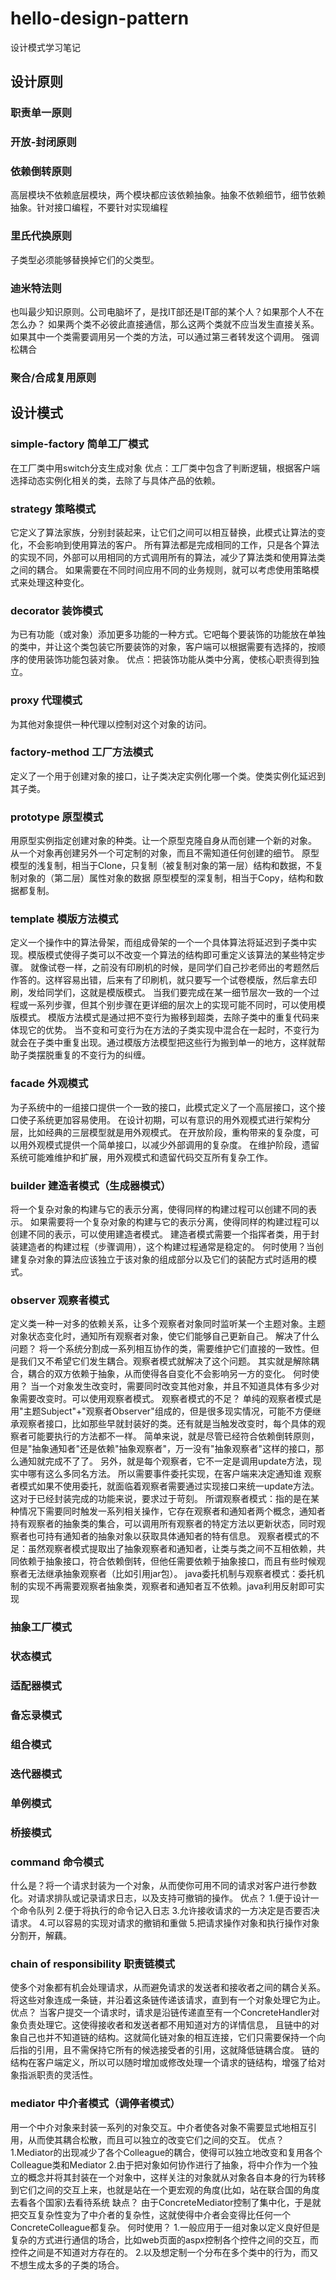 # hello-design-pattern
设计模式学习笔记

## 设计原则
### 职责单一原则
### 开放-封闭原则
### 依赖倒转原则
高层模块不依赖底层模块，两个模块都应该依赖抽象。抽象不依赖细节，细节依赖抽象。针对接口编程，不要针对实现编程
### 里氏代换原则
子类型必须能够替换掉它们的父类型。
### 迪米特法则
也叫最少知识原则。公司电脑坏了，是找IT部还是IT部的某个人？如果那个人不在怎么办？ 如果两个类不必彼此直接通信，那么这两个类就不应当发生直接关系。如果其中一个类需要调用另一个类的方法，可以通过第三者转发这个调用。
强调松耦合
### 聚合/合成复用原则

## 设计模式
### simple-factory 简单工厂模式
在工厂类中用switch分支生成对象
优点：工厂类中包含了判断逻辑，根据客户端选择动态实例化相关的类，去除了与具体产品的依赖。
### strategy 策略模式
它定义了算法家族，分别封装起来，让它们之间可以相互替换，此模式让算法的变化，不会影响到使用算法的客户。
所有算法都是完成相同的工作，只是各个算法的实现不同，外部可以用相同的方式调用所有的算法，减少了算法类和使用算法类之间的耦合。
如果需要在不同时间应用不同的业务规则，就可以考虑使用策略模式来处理这种变化。
### decorator 装饰模式
为已有功能（或对象）添加更多功能的一种方式。它吧每个要装饰的功能放在单独的类中，并让这个类包装它所要装饰的对象，客户端可以根据需要有选择的，按顺序的使用装饰功能包装对象。
优点：把装饰功能从类中分离，使核心职责得到独立。
### proxy 代理模式
为其他对象提供一种代理以控制对这个对象的访问。
### factory-method 工厂方法模式
定义了一个用于创建对象的接口，让子类决定实例化哪一个类。使类实例化延迟到其子类。
### prototype 原型模式
用原型实例指定创建对象的种类。让一个原型克隆自身从而创建一个新的对象。
从一个对象再创建另外一个可定制的对象，而且不需知道任何创建的细节。
原型模型的浅复制，相当于Clone，只复制（被复制对象的第一层）结构和数据，不复制对象的（第二层）属性对象的数据
原型模型的深复制，相当于Copy，结构和数据都复制。
### template 模版方法模式
定义一个操作中的算法骨架，而组成骨架的一个一个具体算法将延迟到子类中实现。模版模式使得子类可以不改变一个算法的结构即可重定义该算法的某些特定步骤。
就像试卷一样，之前没有印刷机的时候，是同学们自己抄老师出的考题然后作答的。这样容易出错，后来有了印刷机，就只要写一个试卷模版，然后拿去印刷，发给同学们，这就是模版模式。
当我们要完成在某一细节层次一致的一个过程或一系列步骤，但其个别步骤在更详细的层次上的实现可能不同时，可以使用模版模式。
模版方法模式是通过把不变行为搬移到超类，去除子类中的重复代码来体现它的优势。
当不变和可变行为在方法的子类实现中混合在一起时，不变行为就会在子类中重复出现。通过模版方法模型把这些行为搬到单一的地方，这样就帮助子类摆脱重复的不变行为的纠缠。
### facade 外观模式
为子系统中的一组接口提供一个一致的接口，此模式定义了一个高层接口，这个接口使子系统更加容易使用。
在设计初期，可以有意识的用外观模式进行架构分层，比如经典的三层模型就是用外观模式。
在开放阶段，重构带来的复杂度，可以用外观模式提供一个简单接口，以减少外部调用的复杂度。
在维护阶段，遗留系统可能难维护和扩展，用外观模式和遗留代码交互所有复杂工作。
### builder 建造者模式（生成器模式）
将一个复杂对象的构建与它的表示分离，使得同样的构建过程可以创建不同的表示。
如果需要将一个复杂对象的构建与它的表示分离，使得同样的构建过程可以创建不同的表示，可以使用建造者模式。
建造者模式需要一个指挥者类，用于封装建造者的构建过程（步骤调用），这个构建过程通常是稳定的。
何时使用？当创建复杂对象的算法应该独立于该对象的组成部分以及它们的装配方式时适用的模式。
### observer 观察者模式
定义类一种一对多的依赖关系，让多个观察者对象同时监听某一个主题对象。主题对象状态变化时，通知所有观察者对象，使它们能够自己更新自己。
解决了什么问题？
将一个系统分割成一系列相互协作的类，需要维护它们直接的一致性。但是我们又不希望它们发生耦合。观察者模式就解决了这个问题。
其实就是解除耦合，耦合的双方依赖于抽象，从而使得各自变化不会影响另一方的变化。
何时使用？
当一个对象发生改变时，需要同时改变其他对象，并且不知道具体有多少对象需要改变时。可以使用观察者模式。
观察者模式的不足？
单纯的观察者模式是用"主题Subject"+"观察者Observer"组成的，但是很多现实情况，可能不方便继承观察者接口，比如那些早就封装好的类。还有就是当触发改变时，每个具体的观察者可能要执行的方法都不一样。
简单来说，就是尽管已经符合依赖倒转原则，但是"抽象通知者"还是依赖"抽象观察者"，万一没有"抽象观察者"这样的接口，那么通知就完成不了了。
另外，就是每个观察者，它不一定是调用update方法，现实中哪有这么多同名方法。
所以需要事件委托实现，在客户端来决定通知谁
观察者模式如果不使用委托，就面临着观察者需要通过实现接口来统一update方法。这对于已经封装完成的功能来说，要求过于苛刻。
所谓观察者模式：指的是在某种情况下需要同时触发一系列相关操作，它存在观察者和通知者两个概念，通知者持有观察者的抽象类的集合，可以调用所有观察者的特定方法以更新状态，同时观察者也可持有通知者的抽象对象以获取具体通知者的特有信息。
观察者模式的不足：虽然观察者模式提取出了抽象观察者和通知者，让类与类之间不互相依赖，共同依赖于抽象接口，符合依赖倒转，但他任需要依赖于抽象接口，而且有些时候观察者无法继承抽象观察者（比如引用jar包）。
java委托机制与观察者模式：委托机制的实现不再需要观察者抽象类，观察者和通知者互不依赖。java利用反射即可实现
### 抽象工厂模式
### 状态模式
### 适配器模式
### 备忘录模式
### 组合模式
### 迭代器模式
### 单例模式
### 桥接模式
### command 命令模式
什么是？将一个请求封装为一个对象，从而使你可用不同的请求对客户进行参数化。对请求排队或记录请求日志，以及支持可撤销的操作。
优点？
1.便于设计一个命令队列 
2.便于将执行的命令记入日志 
3.允许接收请求的一方决定是否要否决请求。
4.可以容易的实现对请求的撤销和重做
5.把请求操作对象和执行操作对象分割开，解藕。
### chain of responsibility 职责链模式
使多个对象都有机会处理请求，从而避免请求的发送者和接收者之间的耦合关系。将这些对象连成一条链，并沿着这条链传递该请求，直到有一个对象处理它为止。
优点？
当客户提交一个请求时，请求是沿链传递直至有一个ConcreteHandler对象负责处理它。这使得接收者和发送者都不用知道对方的详情信息，
且链中的对象自己也并不知道链的结构。这就简化链对象的相互连接，它们只需要保持一个向后指的引用，且不需保持它所有的候选接受者的引用，这就降低链耦合度。
链的结构在客户端定义，所以可以随时增加或修改处理一个请求的链结构，增强了给对象指派职责的灵活性。
### mediator 中介者模式（调停者模式）
用一个中介对象来封装一系列的对象交互。中介者使各对象不需要显式地相互引用，从而使其耦合松散，而且可以独立的改变它们之间的交互。
优点？
1.Mediator的出现减少了各个Colleague的耦合，使得可以独立地改变和复用各个Colleague类和Mediator
2.由于把对象如何协作进行了抽象，将中介作为一个独立的概念并将其封装在一个对象中，这样关注的对象就从对象各自本身的行为转移到它们之间的交互上来，也就是站在一个更宏观的角度(比如，站在联合国的角度去看各个国家)去看待系统
缺点？
由于ConcreteMediator控制了集中化，于是就把交互复杂性变为了中介者的复杂性，这就使得中介者会变得比任何一个ConcreteColleague都复杂。
何时使用？
1.一般应用于一组对象以定义良好但是复杂的方式进行通信的场合，比如web页面的aspx控制各个控件之间的交互，而控件之间是不知道对方存在的。
2.以及想定制一个分布在多个类中的行为，而又不想生成太多的子类的场合。
   












